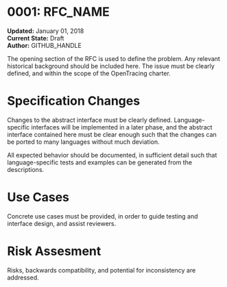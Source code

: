 # 0001: RFC_NAME

**Updated:** January 01, 2018  
**Current State:** Draft  
**Author:** GITHUB_HANDLE

The opening section of the RFC is used to define the problem. Any relevant historical background should be included here. The issue must be clearly defined, and within the scope of the OpenTracing charter.

# Specification Changes
Changes to the abstract interface must be clearly defined. Language-specific interfaces will be implemented in a later phase, and the abstract interface contained here must be clear enough such that the changes can be ported to many languages without much deviation.

All expected behavior should be documented, in sufficient detail such that language-specific tests and examples can be generated from the descriptions.

# Use Cases
Concrete use cases must be provided, in order to guide testing and interface design, and assist reviewers.

# Risk Assesment
Risks, backwards compatibility, and potential for inconsistency are addressed.